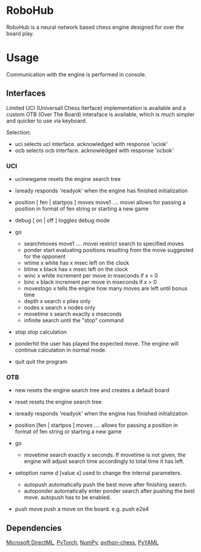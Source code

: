 # RoboHub
RoboHub is a neural network based chess engine designed for over the board play.

# Usage
Communication with the engine is performed in console.

## Interfaces
Limited UCI (Universall Chess Iterface) implementation is available and a custom OTB (Over The Board) interaface is available,
which is much simpler and quicker to use via keyboard.

Selection:
* uci
    selects uci interface.
    acknowledged with response 'uciok'
* ocb 
    selects ocb interface.
    acknowledged with response 'ocbok'

### UCI
* ucinewgame 
    resets the engine search tree

* isready
    responds 'readyok' when the engine has finished initialization

* position [ fen <fenstring> | startpos ]  moves move1 .... movei
    allows for passing a position in format of fen string or starting a new game

* debug [ on | off ]
    toggles debug mode

* go
	* searchmoves move1 .... movei
		restrict search to specified moves
	* ponder
		start evaluating positions resulting from the move suggested for the opponent
	* wtime x
		white has x msec left on the clock
	* btime x
		black has x msec left on the clock
	* winc x
		white increment per move in mseconds if x > 0
	* binc x
		black increment per move in mseconds if x > 0
	* movestogo x
      tells the engine how many moves are left until bonus time
	* depth x
		search x plies only
	* nodes x
	   search x nodes only
	* movetime x
		search exactly x mseconds
	* infinite
		search until the "stop" command
    
* stop
	stop calculation

* ponderhit
	the user has played the expected move. The engine will continue calculation in normal mode.

* quit
	quit the program

### OTB
* new 
    resets the engine search tree and creates a default board

* reset
    resets the engine search tree

* isready
    responds 'readyok' when the engine has finished initialization

* position [fen <fenstring> | startpos ]  moves <move1> .... <movei>
    allows for passing a position in format of fen string or starting a new game

* go
	* movetime 
		search exactly x seconds.
        If movetime is not given, the engine will adjust search time accordingly to total time it has left.

* setoption name d [value x]
	used to change the internal parameters.
    * autopush
        automatically push the best move after finishing search.
    * autoponder
        automatically enter ponder search after pushing the best move.
        autopush has to be enabled.

* push move
    push a move on the board.
    e.g. push e2e4

## Dependencies
[Microsoft DirectML](https://python-chess.readthedocs.io/en/latest/), 
[PyTorch](https://python-chess.readthedocs.io/en/latest/), 
[NumPy](https://python-chess.readthedocs.io/en/latest/), 
[python-chess](https://python-chess.readthedocs.io/en/latest/), 
[PyYAML](https://pypi.org/project/PyYAML/)
